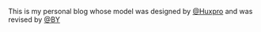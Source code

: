 This is my personal blog whose model was designed by [@Huxpro](https://github.com/Huxpro) and was revised by [@BY](https://github.com/qiubaiying/)